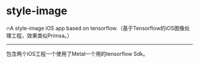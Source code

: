 # style-image
🔥A style-image iOS app based on tensorflow.（基于Tensorflow的iOS图像处理工程，效果类似Primsa。）

---

包含两个iOS工程一个使用了Metal一个用的tensorflow Sdk。

